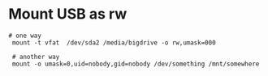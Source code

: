 # Mount USB as rw

```
# one way
 mount -t vfat  /dev/sda2 /media/bigdrive -o rw,umask=000
 
 # another way
 mount -o umask=0,uid=nobody,gid=nobody /dev/something /mnt/somewhere
 ```
